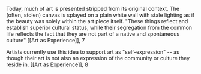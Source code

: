 Today, much of art is presented stripped from its original context. The (often, stolen) canvas is splayed on a plain white wall with stale lighting as if the beauty was solely within the art piece itself. "These things reflect and establish superior cultural status, while their segregation from the common life reflects the fact that they are not part of a native and spontaneous culture"
	[[Art as Experience]], 7

Artists currently use this idea to support art as "self-expression" -- as though their art is not also an expression of the community or culture they reside in. 
	[[Art as Experience]], 8